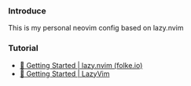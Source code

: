 ### Introduce

This is my personal neovim config based on lazy.nvim

### Tutorial

- [🚀 Getting Started | lazy.nvim (folke.io)](https://lazy.folke.io/)
- [🚀 Getting Started | LazyVim](https://www.lazyvim.org/)



